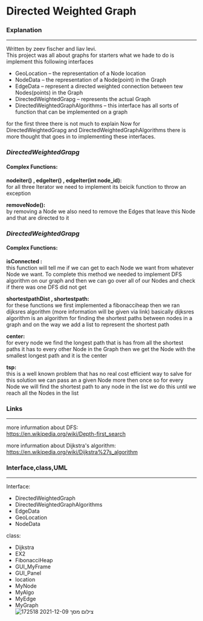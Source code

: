 # Directed Weighted Graph

### **Explanation**
---
Written by zeev fischer and liav levi.  
This project was all about graphs for starters what we hade to do is implement this following interfaces  
* GeoLocation – the representation of a Node location 
* NodeData – the representation of a Node(point) in the Graph
* EdgeData – represent a directed weighted connection between tew Nodes(points) in the Graph
* DirectedWeightedGrapg – represents the actual Graph 
* DirectedWeightedGraphAlgorithms – this interface has all sorts of function that can be implemented on a graph  
 
for the first three there is not much to explain Now for DirectedWeightedGrapg and DirectedWeightedGraphAlgorithms there is more thought that goes in to implementing these interfaces.  

### **_DirectedWeightedGrapg_**  
#### Complex Functions:
**nodeiter() , edgeIter() , edgeIter(int node_id):**  
for all three Iterator we need to implement its beicik function to throw an exception  

**removeNode():**    
by removing a Node we also need to remove the Edges that leave this Node and that are directed to it  

### **_DirectedWeightedGrapg_**  
#### Complex Functions:
**isConnected :**  
this function will tell me if we can get to each Node we want from whatever Node we want. To complete this method we needed to implement DFS algorithm on our graph and  then we can go over all of our Nodes and check if there was one DFS did not get   

**shortestpathDist , shortestpath:**    
for these functions we first implemented a fibonacciheap then we ran dijksres algorithm (more information will be given via link) basically dijksres algorithm is an algorithm for finding the shortest paths between nodes in a graph and on the way we add a list to represent the shortest path  

**center:**  
for every node we find the longest path that is has from all the shortest paths it has to every other Node in the Graph then we get the Node with the smallest longest path and it is the center  

**tsp:**  
this is a well known problem that has no real cost efficient way to salve for this solution we can pass an a given Node more then once so for every Node we will find the shortest path to any node in the list we do this until we reach all the Nodes in the list  


### **Links**
---
more infurmation about DFS:  
https://en.wikipedia.org/wiki/Depth-first_search  

more infurmation about Dijkstra's algorithm:  
https://en.wikipedia.org/wiki/Dijkstra%27s_algorithm  

### **Interface,class,UML**  
---  
Interface:  
* DirectedWeightedGraph
* DirectedWeightedGraphAlgorithms
* EdgeData
* GeoLocation
* NodeData  

class:
* Dijkstra
* EX2
* FibonacciHeap
* GUI_MyFrame
* GUI_Panel
* location
* MyNode
* MyAlgo
* MyEdge
* MyGraph  
![צילום מסך 2021-12-09 172518](https://user-images.githubusercontent.com/92921822/145424927-416babe3-3c3e-499d-8442-7f6c59537554.jpg)

